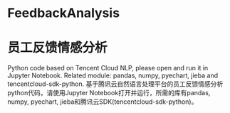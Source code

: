 # FeedbackAnalysis
# 员工反馈情感分析
Python code based on Tencent Cloud NLP, please open and run it in Jupyter Notebook. Related module: pandas, numpy, pyechart, jieba and tencentcloud-sdk-python.
基于腾讯云自然语言处理平台的员工反馈情感分析python代码，请使用Jupyter Notebook打开并运行，所需的库有pandas, numpy, pyechart, jieba和腾讯云SDK(tencentcloud-sdk-python)。
